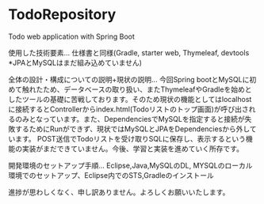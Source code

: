 # TodoRepository
Todo web application with Spring Boot

使用した技術要素... 仕様書と同様(Gradle, starter web, Thymeleaf, devtools *JPAとMySQLはまだ組み込めていません)

全体の設計・構成についての説明+現状の説明...
今回Spring bootとMySQLに初めて触れたため、データベースの取り扱い、またThymeleafやGradleを始めとしたツールの基礎に苦戦しております。そのため現状の機能としてはlocalhostに接続するとControllerからindex.html(Todoリストのトップ画面)が呼び出されるのみとなっています。また、DependenciesでMySQLを指定すると接続が失敗するためにRunができず、現状ではMySQLとJPAをDependenciesから外しています。
POST送信でTodoリストを受け取りSQLに保存し、表示するという機能の実装がまだできていません。今後、学習と実装を進めていく所存です。

開発環境のセットアップ手順...
Eclipse,Java,MySQLのDL, MYSQLのローカル環境でのセットアップ、Eclipse内でのSTS,Gradleのインストール

進捗が思わしくなく、申し訳ありません。よろしくお願いいたします。
